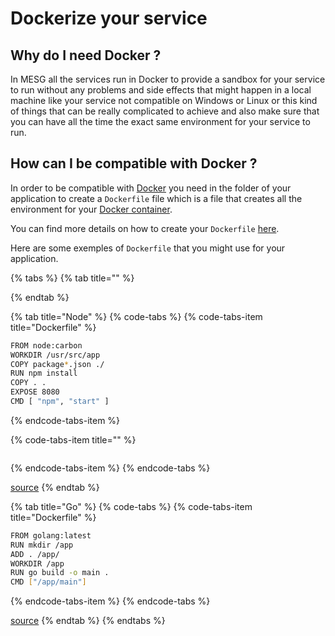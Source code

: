 # Dockerize your service

## Why do I need Docker ?

In MESG all the services run in Docker to provide a sandbox for your service to run without any problems and side effects that might happen in a local machine like your service not compatible on Windows or Linux or this kind of  things that can be really complicated to achieve and also make sure that you can have all the time the exact same environment for your service to run.

## How can I be compatible with Docker ?

In order to be compatible with [Docker](https://www.docker.com/) you need in the folder of your application to create a `Dockerfile` file which is a file that creates all the environment for your [Docker container](https://www.docker.com/what-container).

You can find more details on how to create your `Dockerfile` [here](https://docs.docker.com/engine/reference/builder/).

Here are some exemples of `Dockerfile` that you might use for your application.

{% tabs %}
{% tab title="" %}

{% endtab %}

{% tab title="Node" %}
{% code-tabs %}
{% code-tabs-item title="Dockerfile" %}
```bash
FROM node:carbon
WORKDIR /usr/src/app
COPY package*.json ./
RUN npm install
COPY . .
EXPOSE 8080
CMD [ "npm", "start" ]
```
{% endcode-tabs-item %}

{% code-tabs-item title="" %}
```

```
{% endcode-tabs-item %}
{% endcode-tabs %}

[source](https://nodejs.org/en/docs/guides/nodejs-docker-webapp/)
{% endtab %}

{% tab title="Go" %}
{% code-tabs %}
{% code-tabs-item title="Dockerfile" %}
```bash
FROM golang:latest 
RUN mkdir /app 
ADD . /app/ 
WORKDIR /app 
RUN go build -o main . 
CMD ["/app/main"]
```
{% endcode-tabs-item %}
{% endcode-tabs %}

[source](https://blog.codeship.com/building-minimal-docker-containers-for-go-applications/)
{% endtab %}
{% endtabs %}



